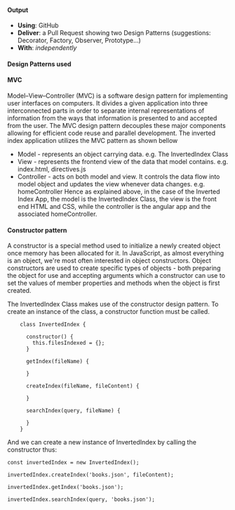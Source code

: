 #### Output
- **Using**: GitHub
- **Deliver**: a Pull Request showing two Design Patterns (suggestions: Decorator, Factory, Observer, Prototype...)
- **With**: *independently*

#### Design Patterns used

#### MVC
Model–View–Controller (MVC) is a software design pattern for implementing user interfaces on computers. It divides a given application into three interconnected parts in order to separate internal representations of information from the ways that information is presented to and accepted from the user. The MVC design pattern decouples these major components allowing for efficient code reuse and parallel development. The inverted index application utilizes the MVC pattern as shown bellow
- Model - represents an object carrying data. e.g. The InvertedIndex Class
- View - represents the frontend view of the data that model contains. e.g. index.html, directives.js
- Controller - acts on both model and view. It controls the data flow into model object and updates the view whenever data changes. e.g. homeController
Hence as explained above, in the case of the Inverted Index App, the model is the InvertedIndex Class, the view is the front end HTML and CSS, while the controller is the angular app and the associated homeController.

#### Constructor pattern
A constructor is a special method used to initialize a newly created object once memory has been allocated for it. In JavaScript, as almost everything is an object, we're most often interested in object constructors.
Object constructors are used to create specific types of objects - both preparing the object for use and accepting arguments which a constructor can use to set the values of member properties and methods when the object is first created.

The InvertedIndex Class makes use of the constructor design pattern. To create an instance of the class, a constructor function must be called.
```
    class InvertedIndex {

      constructor() {
        this.filesIndexed = {};
      }

      getIndex(fileName) {

      }

      createIndex(fileName, fileContent) {

      }

      searchIndex(query, fileName) {

      }
    }

```
And we can create a new instance of InvertedIndex by calling the constructor thus:

```
const invertedIndex = new InvertedIndex();

invertedIndex.createIndex('books.json', fileContent);

invertedIndex.getIndex('books.json');

invertedIndex.searchIndex(query, 'books.json');

```
